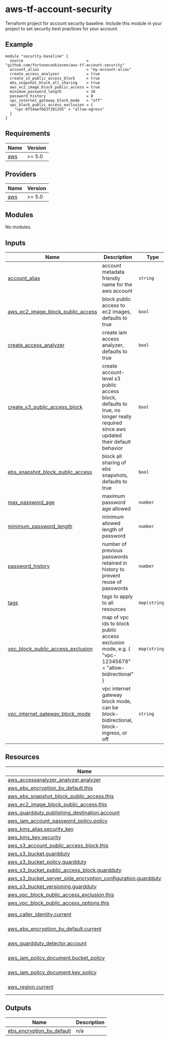 # aws-tf-account-security

Terraform project for account security baseline. Include this module in your project to set security best practices for your account.

<!-- BEGIN_TF_DOCS -->


## Example

```hcl
module "security-baseline" {
  source                            = "github.com/fortunecookiezen/aws-tf-account-security"
  account_alias                     = "my-account-alias"
  create_access_analyzer            = true
  create_s3_public_access_block     = true
  ebs_snapshot_block_all_sharing    = true
  aws_ec2_image_block_public_access = true
  minimum_password_length           = 16
  password_history                  = 8
  vpc_internet_gateway_block_mode   = "off"
  vpc_block_public_access_exclusion = {
    "vpc-0f54aefb63f391295" = "allow-egress"
  }
}
```

## Requirements

| Name | Version |
|------|---------|
| <a name="requirement_aws"></a> [aws](#requirement\_aws) | >= 5.0 |

## Providers

| Name | Version |
|------|---------|
| <a name="provider_aws"></a> [aws](#provider\_aws) | >= 5.0 |

## Modules

No modules.

## Inputs

| Name | Description | Type | Default | Required |
|------|-------------|------|---------|:--------:|
| <a name="input_account_alias"></a> [account\_alias](#input\_account\_alias) | account metadata friendly name for the aws account | `string` | n/a | yes |
| <a name="input_aws_ec2_image_block_public_access"></a> [aws\_ec2\_image\_block\_public\_access](#input\_aws\_ec2\_image\_block\_public\_access) | block public access to ec2 images, defaults to true | `bool` | `true` | no |
| <a name="input_create_access_analyzer"></a> [create\_access\_analyzer](#input\_create\_access\_analyzer) | create iam access analyzer, defaults to true | `bool` | `true` | no |
| <a name="input_create_s3_public_access_block"></a> [create\_s3\_public\_access\_block](#input\_create\_s3\_public\_access\_block) | create account-level s3 public access block, defaults to true, no longer really required since aws updated their default behavior | `bool` | `true` | no |
| <a name="input_ebs_snapshot_block_public_access"></a> [ebs\_snapshot\_block\_public\_access](#input\_ebs\_snapshot\_block\_public\_access) | block all sharing of ebs snapshots, defaults to true | `bool` | `true` | no |
| <a name="input_max_password_age"></a> [max\_password\_age](#input\_max\_password\_age) | maximum password age allowed | `number` | `90` | no |
| <a name="input_minimum_password_length"></a> [minimum\_password\_length](#input\_minimum\_password\_length) | minimum allowed length of password | `number` | `14` | no |
| <a name="input_password_history"></a> [password\_history](#input\_password\_history) | number of previous passwords retained in history to prevent reuse of passwords | `number` | `8` | no |
| <a name="input_tags"></a> [tags](#input\_tags) | tags to apply to all resources | `map(string)` | `{}` | no |
| <a name="input_vpc_block_public_access_exclusion"></a> [vpc\_block\_public\_access\_exclusion](#input\_vpc\_block\_public\_access\_exclusion) | map of vpc ids to block public access exclusion mode, e.g. { "vpc-12345678" = "allow-bidirectional" } | `map(string)` | `{}` | no |
| <a name="input_vpc_internet_gateway_block_mode"></a> [vpc\_internet\_gateway\_block\_mode](#input\_vpc\_internet\_gateway\_block\_mode) | vpc internet gateway block mode, can be block-bidirectional, block-ingress, or off | `string` | `"block-bidirectional"` | no |

## Resources

| Name | Type |
|------|------|
| [aws_accessanalyzer_analyzer.analyzer](https://registry.terraform.io/providers/hashicorp/aws/latest/docs/resources/accessanalyzer_analyzer) | resource |
| [aws_ebs_encryption_by_default.this](https://registry.terraform.io/providers/hashicorp/aws/latest/docs/resources/ebs_encryption_by_default) | resource |
| [aws_ebs_snapshot_block_public_access.this](https://registry.terraform.io/providers/hashicorp/aws/latest/docs/resources/ebs_snapshot_block_public_access) | resource |
| [aws_ec2_image_block_public_access.this](https://registry.terraform.io/providers/hashicorp/aws/latest/docs/resources/ec2_image_block_public_access) | resource |
| [aws_guardduty_publishing_destination.account](https://registry.terraform.io/providers/hashicorp/aws/latest/docs/resources/guardduty_publishing_destination) | resource |
| [aws_iam_account_password_policy.policy](https://registry.terraform.io/providers/hashicorp/aws/latest/docs/resources/iam_account_password_policy) | resource |
| [aws_kms_alias.security_key](https://registry.terraform.io/providers/hashicorp/aws/latest/docs/resources/kms_alias) | resource |
| [aws_kms_key.security](https://registry.terraform.io/providers/hashicorp/aws/latest/docs/resources/kms_key) | resource |
| [aws_s3_account_public_access_block.this](https://registry.terraform.io/providers/hashicorp/aws/latest/docs/resources/s3_account_public_access_block) | resource |
| [aws_s3_bucket.guardduty](https://registry.terraform.io/providers/hashicorp/aws/latest/docs/resources/s3_bucket) | resource |
| [aws_s3_bucket_policy.guardduty](https://registry.terraform.io/providers/hashicorp/aws/latest/docs/resources/s3_bucket_policy) | resource |
| [aws_s3_bucket_public_access_block.guardduty](https://registry.terraform.io/providers/hashicorp/aws/latest/docs/resources/s3_bucket_public_access_block) | resource |
| [aws_s3_bucket_server_side_encryption_configuration.guardduty](https://registry.terraform.io/providers/hashicorp/aws/latest/docs/resources/s3_bucket_server_side_encryption_configuration) | resource |
| [aws_s3_bucket_versioning.guardduty](https://registry.terraform.io/providers/hashicorp/aws/latest/docs/resources/s3_bucket_versioning) | resource |
| [aws_vpc_block_public_access_exclusion.this](https://registry.terraform.io/providers/hashicorp/aws/latest/docs/resources/vpc_block_public_access_exclusion) | resource |
| [aws_vpc_block_public_access_options.this](https://registry.terraform.io/providers/hashicorp/aws/latest/docs/resources/vpc_block_public_access_options) | resource |
| [aws_caller_identity.current](https://registry.terraform.io/providers/hashicorp/aws/latest/docs/data-sources/caller_identity) | data source |
| [aws_ebs_encryption_by_default.current](https://registry.terraform.io/providers/hashicorp/aws/latest/docs/data-sources/ebs_encryption_by_default) | data source |
| [aws_guardduty_detector.account](https://registry.terraform.io/providers/hashicorp/aws/latest/docs/data-sources/guardduty_detector) | data source |
| [aws_iam_policy_document.bucket_policy](https://registry.terraform.io/providers/hashicorp/aws/latest/docs/data-sources/iam_policy_document) | data source |
| [aws_iam_policy_document.key_policy](https://registry.terraform.io/providers/hashicorp/aws/latest/docs/data-sources/iam_policy_document) | data source |
| [aws_region.current](https://registry.terraform.io/providers/hashicorp/aws/latest/docs/data-sources/region) | data source |

## Outputs

| Name | Description |
|------|-------------|
| <a name="output_ebs_encryption_by_default"></a> [ebs\_encryption\_by\_default](#output\_ebs\_encryption\_by\_default) | n/a |
<!-- END_TF_DOCS -->
